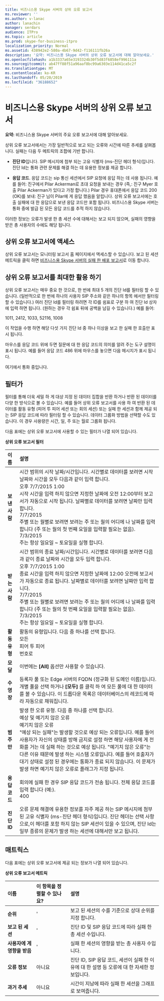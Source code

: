 ```yaml
---
title: 비즈니스용 Skype 서버의 상위 오류 보고서
ms.reviewer: ''
ms.author: v-lanac
author: lanachin
manager: serdars
audience: ITPro
ms.topic: article
ms.prod: skype-for-business-itpro
localization_priority: Normal
ms.assetid: 438942e2-580a-4b67-9d42-f116111fb26a
description: '요약: 비즈니스용 Skype 서버의 상위 오류 보고서에 대해 알아보세요.'
ms.openlocfilehash: a1b3337a65e3193324b30f5d83f6858ef996111a
ms.sourcegitcommit: ab47ff88f51a96aaf8bc99a6303e114d41ca5c2f
ms.translationtype: MT
ms.contentlocale: ko-KR
ms.lasthandoff: 05/20/2019
ms.locfileid: "36188652"
---
```

# <a name="top-failures-report-in-skype-for-business-server"></a>비즈니스용 Skype 서버의 상위 오류 보고서
 
**요약:** 비즈니스용 Skype 서버의 주요 오류 보고서에 대해 알아보세요.
  
상위 오류 보고서에서는 가장 일반적으로 보고 되는 오류와 시간에 따른 추세를 살펴봅니다. 실패는 다음 두 메트릭의 조합에 기반 합니다.
  
- **진단 ID**입니다. SIP 메시지에 첨부 되는 고유 식별자 (ms-진단 헤더 형식)입니다. 진단 Id는 통화 관련 문제를 해결 하는 데 유용한 정보를 제공 합니다.
    
- **응답 코드**. 응답 코드는 sip 통신 세션에서 SIP 요청에 응답 하는 데 사용 됩니다. 예를 들어: 진구에서 Pilar Ackerman로 초대 요청을 보내는 경우 (즉,: 진구 Myer 호출 Pilar Ackerman가 있다고 가정 합니다.) Pilar 경우 휴대폰에서 응답 코드 200 (OK)를 보내: 진구 님이 Pilar에 게 응답 했음을 알립니다. 상위 오류 보고서에는 호출 실패에 대 한 응답으로 보낸 응답 코드만 포함 됩니다. 비즈니스용 Skype 서버는 통화 중에 발급 된 모든 응답 코드를 추적 하지 않습니다.
    
이러한 정보는 오류가 발생 한 총 세션 수에 대해서는 보고 되지 않으며, 실패의 영향을 받은 총 사용자의 수에도 해당 됩니다.
  
## <a name="accessing-the-top-failures-report"></a>상위 오류 보고서에 액세스

상위 오류 보고서는 모니터링 보고서 홈 페이지에서 액세스할 수 있습니다. 보고 된 세션 메트릭을 클릭 하면 [비즈니스용 Skype 서버의 실패 한 배포 보고서](failure-distribution-report.md)로 이동 합니다.
  
## <a name="making-the-best-use-of-the-top-failures-report"></a>상위 오류 보고서를 최대한 활용 하기

상위 오류 보고서는 매우 중요 한 것으로, 한 번에 최대 5 개의 진단 Id를 필터링 할 수 있습니다. (일반적으로 한 번에 하나의 사용자 SIP 주소와 같은 하나의 항목 에서만 필터링 할 수 있습니다.) 여러 진단 Id를 필터링 하려면 각 ID를 쉼표로 구분 하 여 진단 Id 상자에 입력 하면 됩니다. (원하는 경우 각 쉼표 뒤에 공백을 남길 수 있습니다.) 예를 들어:
  
1011, 2412, 1033, 52116, 1008
  
이 작업을 수행 하면 해당 다섯 가지 진단 Id 중 하나 이상을 보고 한 실패 한 호출만 표시 됩니다.
  
마우스를 응답 코드 위에 두면 질문에 대 한 응답 코드의 의미를 알려 주는 도구 설명이 표시 됩니다. 예를 들어 응답 코드 486 위에 마우스를 놓으면 다음 메시지가 표시 됩니다.
  
여기에서 통화 중입니다.
  
## <a name="filters"></a>필터가

필터를 통해 더욱 세밀 하 게 대상 지정 된 데이터 집합을 반환 하거나 반환 된 데이터를 다양 한 방식으로 볼 수 있습니다. 예를 들어 상위 오류 보고서를 사용 하 여 반환 된 데이터를 활동 유형 (피어 투 피어 세션 또는 회의 세션) 또는 실패 한 세션과 함께 제공 되는 SIP 응답 코드에 따라 필터링 할 수 있습니다. 데이터 그룹화 방법을 선택할 수도 있습니다. 이 경우 사용량은 시간, 일, 주 또는 월로 그룹화 됩니다.
  
다음 표에는 상위 오류 보고서에 사용할 수 있는 필터가 나열 되어 있습니다.
  
**상위 오류 보고서 필터**

|**이름**|**설명**|
|:-----|:-----|
|**보낸 사람** <br/> |시간 범위의 시작 날짜/시간입니다. 시간별로 데이터를 보려면 시작 날짜와 시간을 모두 다음과 같이 입력 합니다.  <br/> 오후 7/7/2015 1:00  <br/> 시작 시간을 입력 하지 않으면 지정한 날짜에 오전 12:00부터 보고서가 자동으로 시작 됩니다. 날짜별로 데이터를 보려면 날짜만 입력 합니다.  <br/> 7/7/2015  <br/> 주별 또는 월별로 보려면 보려는 주 또는 월의 어디에 나 날짜를 입력 합니다 (주 또는 월의 첫 번째 요일을 입력할 필요는 없음).  <br/> 7/3/2015  <br/> 주는 항상 일요일 ~ 토요일을 실행 합니다.  <br/> |
|**받는 사람** <br/> |시간 범위의 종료 날짜/시간입니다. 시간별로 데이터를 보려면 다음과 같이 종료 날짜와 시간을 모두 입력 합니다.  <br/> 오후 7/7/2015 1:00  <br/> 종료 시간을 입력 하지 않으면 지정한 날짜에 12:00 오전에 보고서가 자동으로 종료 됩니다. 날짜별로 데이터를 보려면 날짜만 입력 합니다.  <br/> 7/7/2015  <br/> 주별 또는 월별로 보려면 보려는 주 또는 월의 어디에 나 날짜를 입력 합니다 (주 또는 월의 첫 번째 요일을 입력할 필요는 없음).  <br/> 7/3/2015  <br/> 주는 항상 일요일 ~ 토요일을 실행 합니다.  <br/> |
|**활동 유형** <br/> | 활동의 유형입니다. 다음 중 하나를 선택 합니다. <br/>  모든 <br/>  피어 투 피어 <br/>  번호로 <br/> |
|**모달** <br/> |이번에는 **[All]** 옵션만 사용할 수 있습니다.  <br/> |
|**수영장** <br/> |등록자 풀 또는 Edge 서버의 FQDN (정규화 된 도메인 이름)입니다. 개별 풀을 선택 하거나 **[모두]** 를 클릭 하 여 모든 풀에 대 한 데이터를 볼 수 있습니다. 이 드롭다운 목록은 데이터베이스의 레코드에 따라 자동으로 채워집니다. <br/> |
|**범주만** <br/> | 발생 한 오류 유형. 다음 중 하나를 선택 합니다. <br/>  예상 및 예기치 않은 오류 <br/>  예기치 않은 오류 <br/>  "예상 되는 실패"는 발생할 것으로 예상 되는 오류입니다. 예를 들어 사용자가 자신의 상태를 방해 금지로 설정 하면 해당 사용자에 게 전화를 거는 데 실패 하는 것으로 예상 됩니다. "예기치 않은 오류"는 다른 이유 때문에 발생 하는 시스템 오류입니다. 예를 들어 호출자가 대기 상태로 설정 된 경우에는 통화가 종료 되지 않습니다. 이 문제가 발생 하면 예기치 않은 오류로 플래그가 지정 됩니다. <br/> |
|**응답 코드** <br/> |회의에 실패 한 경우 SIP 응답 코드가 전송 됩니다. 전체 응답 코드를 입력 합니다 (예:).  <br/> 400  <br/> |
|**진단 ID** <br/> |오류 문제 해결에 유용한 정보를 자주 제공 하는 SIP 메시지에 첨부 된 고유 식별자 (ms-진단 헤더 형식)입니다. 진단 헤더는 선택 사항으로,이 헤더를 포함 하지 않는 SIP 세션이 있을 수 있으며, 진단 Id는 일부 종류의 문제가 발생 하는 세션에 대해서만 보고 됩니다.  <br/> |
   
## <a name="metrics"></a>매트릭스

다음 표에는 상위 오류 보고서에 제공 되는 정보가 나열 되어 있습니다.
  
**상위 오류 보고서 메트릭**

|**이름**|**이 항목을 정렬할 수 있나요?**|**설명**|
|:-----|:-----|:-----|
|**순위** <br/> |'  <br/> |보고 된 세션의 수를 기준으로 상대 순위를 지정 합니다.  <br/> |
|**보고 된 세션** <br/> |'  <br/> |진단 ID 및 SIP 응답 코드에 따라 실패 한 총 세션 수입니다.  <br/> |
|**사용자에 게 영향을 받음** <br/> |'  <br/> |실패 한 세션의 영향을 받는 총 사용자 수입니다.  <br/> |
|**오류 정보** <br/> |아니요  <br/> |진단 ID, SIP 응답 코드, 세션이 실패 한 이유에 대 한 설명 등 오류에 대 한 자세한 정보입니다.  <br/> |
|**과거 추세** <br/> |아니요  <br/> |시간이 지남에 따라 실패 한 세션을 그래프로 보여줍니다.  <br/> |
   

